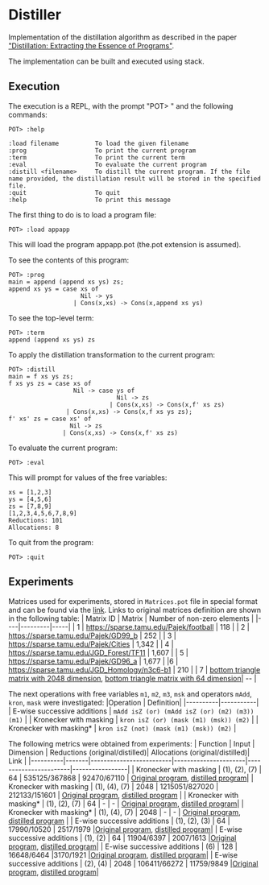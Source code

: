 # Distiller
Implementation of the distillation algorithm as described in the paper ["Distillation: Extracting the Essence of Programs"](https://dl.acm.org/doi/10.1145/1244381.1244391).

The implementation can be built and executed using stack.

## Execution 
The execution is a REPL, with the prompt "POT> " and the following commands:

```
POT> :help

:load filename          To load the given filename  
:prog                   To print the current program  
:term                   To print the current term  
:eval                   To evaluate the current program  
:distill <filename>     To distill the current program. If the file name provided, the distillation result will be stored in the specified file.  
:quit                   To quit  
:help                   To print this message  
```
The first thing to do is to load a program file:

```
POT> :load appapp
```

This will load the program appapp.pot (the.pot extension is assumed).

To see the contents of this program:

```
POT> :prog  
main = append (append xs ys) zs;  
append xs ys = case xs of  
                    Nil -> ys  
                  | Cons(x,xs) -> Cons(x,append xs ys)  
```

To see the top-level term:

```
POT> :term  
append (append xs ys) zs
```

To apply the distillation transformation to the current program:
```
POT> :distill  
main = f xs ys zs;  
f xs ys zs = case xs of  
                  Nil -> case ys of  
                              Nil -> zs  
                            | Cons(x,xs) -> Cons(x,f' xs zs)  
                | Cons(x,xs) -> Cons(x,f xs ys zs);  
f' xs' zs = case xs' of  
                 Nil -> zs  
               | Cons(x,xs) -> Cons(x,f' xs zs)  
```

To evaluate the current program:
```
POT> :eval
```
This will prompt for values of the free variables:

```
xs = [1,2,3]  
ys = [4,5,6]  
zs = [7,8,9]  
[1,2,3,4,5,6,7,8,9]  
Reductions: 101  
Allocations: 8  
```

To quit from the program:

```
POT> :quit
```

## Experiments
Matrices used for experiments, stored in `Matrices.pot` file in special format and can be found via the [link](https://github.com/YaccConstructor/Distiller/blob/d2e813f844e61916007d45195abfd8ccfeb8fd67/examples/Matrices.pot#L7). 
Links to original matrices definition are shown in the following table:
| Matrix ID | Matrix | Number of non-zero elements |
|----|---------|-----|
| 1 | https://sparse.tamu.edu/Pajek/football | 118 |
| 2 | https://sparse.tamu.edu/Pajek/GD99_b | 252 |
| 3 | https://sparse.tamu.edu/Pajek/Cities | 1,342 |
| 4 | https://sparse.tamu.edu/JGD_Forest/TF11 | 1,607 |
| 5 | https://sparse.tamu.edu/Pajek/GD96_a | 1,677 |
|6 | https://sparse.tamu.edu/JGD_Homology/n3c6-b1 | 210 |
| 7 | [bottom triangle matrix with 2048 dimension](https://github.com/YaccConstructor/Distiller/blob/d2e813f844e61916007d45195abfd8ccfeb8fd67/examples/Matrices.pot#L33), [bottom triangle matrix with 64 dimension](https://github.com/YaccConstructor/Distiller/blob/d2e813f844e61916007d45195abfd8ccfeb8fd67/examples/Matrices.pot#L38)| -- |


The next operations with free variables `m1`, `m2`, `m3`, `msk` and operators `mAdd`, `kron`, `mask` were investigated:
|Operation | Definition|
|----------|-----------|
| E-wise successive additions | `mAdd isZ (or) (mAdd isZ (or) (m2) (m3)) (m1)` |
| Kronecker with masking | `kron isZ (or) (mask (m1) (msk)) (m2)` |
| Kronecker with masking* | `kron isZ (not) (mask (m1) (msk)) (m2)` |

The following metrics were obtained from experiments:
| Function | Input | Dimension  | Reductions (original/distilled)| Allocations (original/distilled)| Link |
|----------|-------|-------------------------|----------------------|-----------------------|-----------------|
| Kronecker with masking | (1), (2), (7) | 64 | 535125/367868 | 92470/67110 | [Original program](https://github.com/YaccConstructor/Distiller/blob/fd3a8526362417c92b1cd24cd87b487b6ad6a6ae/examples/KronMask.pot#L5), [distilled program](https://github.com/YaccConstructor/Distiller/blob/fd3a8526362417c92b1cd24cd87b487b6ad6a6ae/examples/KronMaskDistilled.pot#L5)|
| Kronecker with masking | (1), (4), (7) | 2048 | 1215051/827020 | 212133/151601 | [Original program](https://github.com/YaccConstructor/Distiller/blob/fd3a8526362417c92b1cd24cd87b487b6ad6a6ae/examples/KronMask.pot#L5), [distilled program](https://github.com/YaccConstructor/Distiller/blob/fd3a8526362417c92b1cd24cd87b487b6ad6a6ae/examples/KronMaskDistilled.pot#L5) |
| Kronecker with masking* | (1), (2), (7) | 64 | - | - | [Original program](), [distilled program]()|
| Kronecker with masking* | (1), (4), (7) | 2048 | - | - | [Original program](), [distilled program]() |
| E-wise successive additions | (1), (2), (3) | 64 | 17990/10520 | 2517/1979 |[Original program](https://github.com/YaccConstructor/Distiller/blob/fd3a8526362417c92b1cd24cd87b487b6ad6a6ae/examples/MAdds.pot#L5), [distilled program](https://github.com/YaccConstructor/Distiller/blob/fd3a8526362417c92b1cd24cd87b487b6ad6a6ae/examples/MAddsDistilled.pot#L5)|
| E-wise successive additions | (1), (2) | 64 | 11904/6397 | 2007/1613 |[Original program](https://github.com/YaccConstructor/Distiller/blob/fd3a8526362417c92b1cd24cd87b487b6ad6a6ae/examples/MAdds.pot#L5), [distilled program](https://github.com/YaccConstructor/Distiller/blob/fd3a8526362417c92b1cd24cd87b487b6ad6a6ae/examples/MAddsDistilled.pot#L5)|
| E-wise successive additions | (6) | 128 |  16648/6464 |3170/1921 |[Original program](https://github.com/YaccConstructor/Distiller/blob/fd3a8526362417c92b1cd24cd87b487b6ad6a6ae/examples/MAdds.pot#L5), [distilled program](https://github.com/YaccConstructor/Distiller/blob/fd3a8526362417c92b1cd24cd87b487b6ad6a6ae/examples/MAddsDistilled.pot#L5)|
| E-wise successive additions | (2), (4) | 2048 | 106411/66272 | 11759/9849 |[Original program](https://github.com/YaccConstructor/Distiller/blob/fd3a8526362417c92b1cd24cd87b487b6ad6a6ae/examples/MAdds.pot#L5), [distilled program](https://github.com/YaccConstructor/Distiller/blob/fd3a8526362417c92b1cd24cd87b487b6ad6a6ae/examples/MAddsDistilled.pot#L5)|
